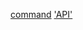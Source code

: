 [command](https://www.mongodb.com/docs/manual/reference/command/)
['API'](https://mongodb.github.io/node-mongodb-native/5.7/)